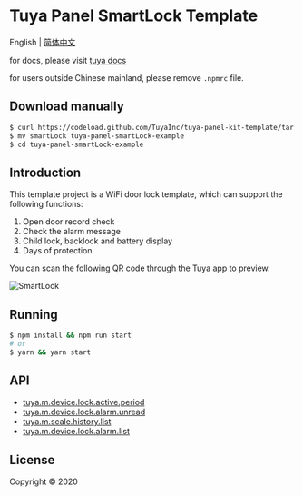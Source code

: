 # Tuya Panel SmartLock Template

English | [简体中文](./README-zh_CN.md)

for docs, please visit [tuya docs](https://docs.tuya.com)

for users outside Chinese mainland, please remove `.npmrc` file.

## Download manually

```bash
$ curl https://codeload.github.com/TuyaInc/tuya-panel-kit-template/tar.gz/develop | tar -xz --strip=2 tuya-panel-kit-template-develop/examples/smartLock
$ mv smartLock tuya-panel-smartLock-example
$ cd tuya-panel-smartLock-example
```

## Introduction

This template project is a WiFi door lock template, which can support the following functions:

1. Open door record check
2. Check the alarm message
3. Child lock, backlock and battery display
4. Days of protection

You can scan the following QR code through the Tuya app to preview.

![SmartLock](https://images.tuyacn.com/rms-static/a56b0770-bb89-11ea-96f0-cda03b175b6c-1593601044839.png?tyName=smartLock.png)

## Running

```bash
$ npm install && npm run start
# or
$ yarn && yarn start
```
## API

* [tuya.m.device.lock.active.period](https://docs.tuya.com/zh/iot/panel-development/panel-sdk-development/lock-sdk/lock-api/lock-api?id=K9ppulorxzebv)
* [tuya.m.device.lock.alarm.unread](https://docs.tuya.com/zh/iot/panel-development/panel-sdk-development/lock-sdk/lock-api/lock-api?id=K9ppulorxzebv)
* [tuya.m.scale.history.list](https://docs.tuya.com/zh/iot/panel-development/panel-sdk-development/lock-sdk/lock-api/lock-api?id=K9ppulorxzebv)
* [tuya.m.device.lock.alarm.list](https://docs.tuya.com/zh/iot/panel-development/panel-sdk-development/lock-sdk/lock-api/lock-api?id=K9ppulorxzebv)

## License

Copyright © 2020
